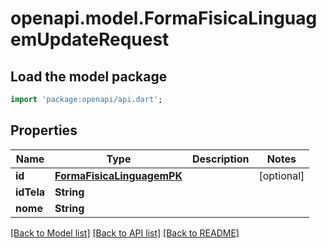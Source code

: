 # openapi.model.FormaFisicaLinguagemUpdateRequest

## Load the model package
```dart
import 'package:openapi/api.dart';
```

## Properties
Name | Type | Description | Notes
------------ | ------------- | ------------- | -------------
**id** | [**FormaFisicaLinguagemPK**](FormaFisicaLinguagemPK.md) |  | [optional] 
**idTela** | **String** |  | 
**nome** | **String** |  | 

[[Back to Model list]](../README.md#documentation-for-models) [[Back to API list]](../README.md#documentation-for-api-endpoints) [[Back to README]](../README.md)


